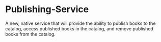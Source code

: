 # Publishing-Service

A new, native service that will provide the ability to publish books to the catalog, access published books in the catalog, and remove published books from the catalog.
